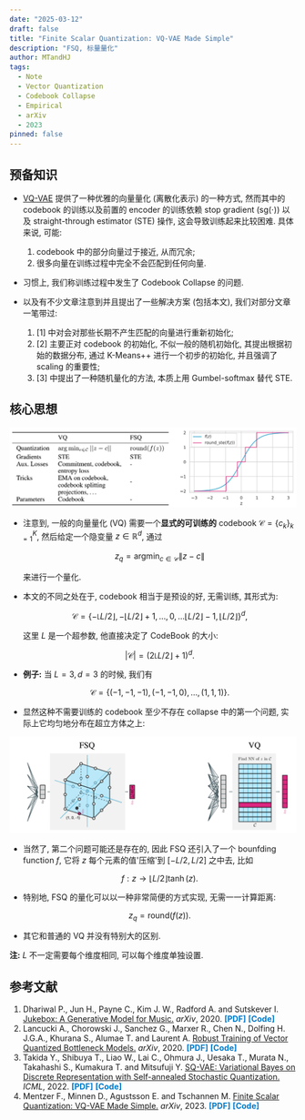 ```yaml
---
date: "2025-03-12"
draft: false
title: "Finite Scalar Quantization: VQ-VAE Made Simple"
description: "FSQ, 标量量化"
author: MTandHJ
tags:
  - Note
  - Vector Quantization
  - Codebook Collapse
  - Empirical
  - arXiv
  - 2023
pinned: false
---
```




## 预备知识

- [VQ-VAE](https://www.mtandhj.com/posts/vq-vae/) 提供了一种优雅的向量量化 (离散化表示) 的一种方式, 然而其中的 codebook 的训练以及前置的 encoder 的训练依赖 stop gradient ($\text{sg}(\cdot)$) 以及 straight-through estimator (STE) 操作, 这会导致训练起来比较困难. 具体来说, 可能:
    1. codebook 中的部分向量过于接近, 从而冗余;
    2. 很多向量在训练过程中完全不会匹配到任何向量.

- 习惯上, 我们称训练过程中发生了 Codebook Collapse 的问题.

- 以及有不少文章注意到并且提出了一些解决方案 (包括本文), 我们对部分文章一笔带过:
    1. [1] 中对会对那些长期不产生匹配的向量进行重新初始化;
    2. [2] 主要正对 codebook 的初始化, 不似一般的随机初始化, 其提出根据初始的数据分布, 通过 K-Means++ 进行一个初步的初始化, 并且强调了 scaling 的重要性;
    3. [3] 中提出了一种随机量化的方法, 本质上用 Gumbel-softmax 替代 STE.

## 核心思想

![20250312145029](https://raw.githubusercontent.com/MTandHJ/blog_source/master/images/20250312145029.png)


- 注意到, 一般的向量量化 (VQ) 需要一个**显式的可训练的** codebook $\mathcal{C} = \{c_k\}_{k=1}^K$, 然后给定一个隐变量 $z \in \mathbb{R}^d$, 通过

    $$
    z_q = \text{argmin}_{c \in \mathcal{C}} \|z - c\|
    $$

    来进行一个量化.

- 本文的不同之处在于, codebook 相当于是预设的好, 无需训练, 其形式为:

    $$
    \mathcal{C} = \{-\lfloor L / 2 \rfloor, -\lfloor L / 2 \rfloor + 1, \ldots, 0, \ldots \lfloor L / 2 \rfloor - 1, \lfloor L / 2 \rfloor\}^{d},
    $$

    这里 $L$ 是一个超参数, 他直接决定了 CodeBook 的大小:

    $$
    |\mathcal{C}| = (2 \lfloor L / 2 \rfloor + 1)^d.
    $$

- **例子:** 当 $L=3, d=3$ 的时候, 我们有

    $$
    \mathcal{C} = \{
        (-1, -1, -1),
        (-1, -1, 0),
        \ldots,
        (1, 1, 1)
    \}.
    $$

- 显然这种不需要训练的 codebook 至少不存在 collapse 中的第一个问题, 实际上它均匀地分布在超立方体之上:

![20250312150336](https://raw.githubusercontent.com/MTandHJ/blog_source/master/images/20250312150336.png)

- 当然了, 第二个问题可能还是存在的, 因此 FSQ 还引入了一个 bounfding function $f$, 它将 $z$ 每个元素的值'压缩'到 $[-L/2, L/2]$ 之中去, 比如

    $$
    f: z \rightarrow \lfloor L / 2 \rfloor \tanh (z).
    $$

- 特别地, FSQ 的量化可以以一种非常简便的方式实现, 无需一一计算距离:

    $$
    z_q = \text{round}(f(z)).
    $$

- 其它和普通的 VQ 并没有特别大的区别.

**注:** $L$ 不一定需要每个维度相同, 可以每个维度单独设置.


## 参考文献

<ol class="reference">

  <li>
    Dhariwal P., Jun H., Payne C., Kim J. W., Radford A. and Sutskever I.
    <u>Jukebox: A Generative Model for Music.</u>
    <i>arXiv</i>, 2020.
    <a href="http://arxiv.org/abs/2005.00341" style="color: #007acc; font-weight: bold; text-decoration: none;">[PDF]</a>
    <a href="https://github.com/openai/jukebox" style="color: #007acc; font-weight: bold; text-decoration: none;">[Code]</a>
  </li>

  <li>
    Lancucki A., Chorowski J., Sanchez G., Marxer R., Chen N., Dolfing H. J.G.A., Khurana S., Alumae T. and Laurent A.
    <u>Robust Training of Vector Quantized Bottleneck Models.</u>
    <i>arXiv</i>, 2020.
    <a href="http://arxiv.org/abs/2005.08520" style="color: #007acc; font-weight: bold; text-decoration: none;">[PDF]</a>
    <a href="https://github.com/distsup/DistSup" style="color: #007acc; font-weight: bold; text-decoration: none;">[Code]</a>
  </li>

  <li>
    Takida Y., Shibuya T., Liao W., Lai C., Ohmura J., Uesaka T., Murata N., Takahashi S., Kumakura T. and Mitsufuji Y.
    <u>SQ-VAE: Variational Bayes on Discrete Representation with Self-annealed Stochastic Quantization.</u>
    <i>ICML</i>, 2022.
    <a href="https://arxiv.org/pdf/2205.07547" style="color: #007acc; font-weight: bold; text-decoration: none;">[PDF]</a>
    <a href="https://github.com/sony/sqvae" style="color: #007acc; font-weight: bold; text-decoration: none;">[Code]</a>
  </li>

  <li>
    Mentzer F., Minnen D., Agustsson E. and Tschannen M.
    <u>Finite Scalar Quantization: VQ-VAE Made Simple.</u>
    <i>arXiv</i>, 2023.
    <a href="http://arxiv.org/abs/2309.15505" style="color: #007acc; font-weight: bold; text-decoration: none;">[PDF]</a>
    <a href="" style="color: #007acc; font-weight: bold; text-decoration: none;">[Code]</a>
  </li>

  <!-- 添加更多文献条目 -->
</ol>